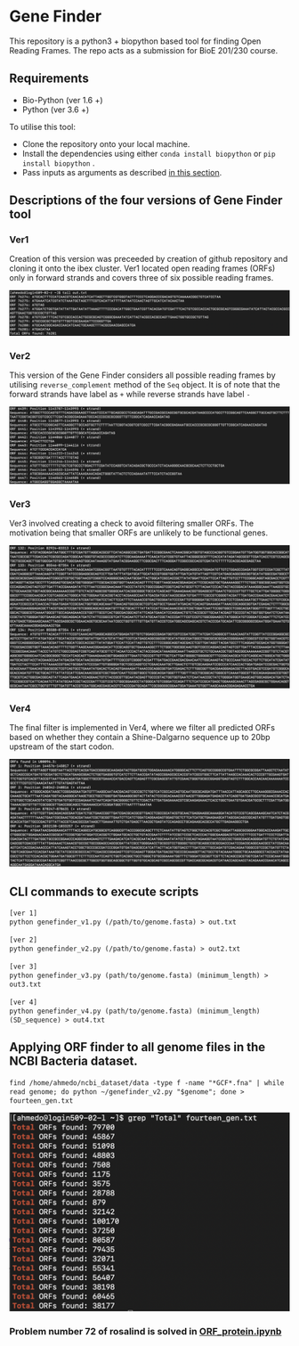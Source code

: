 # Gene Finder
This repository is a python3 + biopython based tool for finding Open Reading Frames. The repo acts as a submission for BioE 201/230 course.


## Requirements
* Bio-Python (ver 1.6 +)
* Python (ver 3.6 +)

To utilise this tool:
* Clone the repository onto your local machine.
* Install the dependencies using either ```conda install biopython``` or ```pip install biopython``` .
* Pass inputs as arguments as described [in this section](#cli-commands-to-execute-scripts).


## Descriptions of the four versions of Gene Finder tool

### Ver1

Creation of this version was preceeded by creation of github repository and cloning it onto the ibex cluster. Ver1 located open reading frames (ORFs) only in forward strands and covers three of six possible reading frames.


![Alt text](/Screenshots/1.png?raw=true "Output of Ver1")


### Ver2

This version of the Gene Finder considers all possible reading frames by utilising ```reverse_complement``` method of the ```Seq``` object. It is of note that the forward strands have label as ```+``` while reverse strands have label ```-```


![Alt text](/Screenshots/2.png?raw=true "Output of Ver2")


### Ver3

Ver3 involved creating a check to avoid filtering smaller ORFs. The motivation being that smaller ORFs are unlikely to be functional genes.

![Alt text](/Screenshots/3.png?raw=true "Output of Ver3")


### Ver4

The final filter is implemented in Ver4, where we filter all predicted ORFs based on whether they contain a Shine-Dalgarno sequence up to 20bp upstream of the start codon.

![Alt text](/Screenshots/4.png?raw=true "Output of Ver4")



## CLI commands to execute scripts


```
[ver 1]
python genefinder_v1.py (/path/to/genome.fasta) > out.txt

[ver 2]
python genefinder_v2.py (/path/to/genome.fasta) > out2.txt

[ver 3]
python genefinder_v3.py (path/to/genome.fasta) (minimum_length) > out3.txt

[ver 4]
python genefinder_v4.py (path/to/genome.fasta) (minimum_length) (SD_sequence) > out4.txt

```

## Applying ORF finder to all genome files in the NCBI Bacteria dataset.
```
find /home/ahmedo/ncbi_dataset/data -type f -name "*GCF*.fna" | while read genome; do python ~/genefinder_v2.py "$genome"; done > fourteen_gen.txt 

```

![Alt text](/Screenshots/5.png?raw=true)

### Problem number 72 of rosalind is solved in [ORF_protein.ipynb](https://github.com/omar404ahmed/gene_finder/blob/main/ORF_protein.ipynb) 

